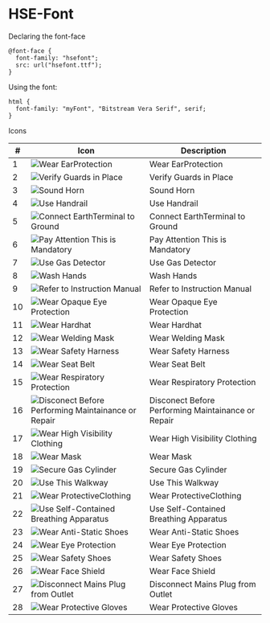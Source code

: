 # HSE-Font

Declaring the font-face

    @font-face {
      font-family: "hsefont";
      src: url("hsefont.ttf");
    }

    

Using the font:

    html {
      font-family: "myFont", "Bitstream Vera Serif", serif;
    }


Icons


| # | Icon | Description |
|--------|--------|--------|
|1| ![Wear EarProtection](hse_svg/file28.svg) | Wear EarProtection | X
|2| ![Verify Guards in Place](hse_svg/file01.svg) | Verify Guards in Place | X
|3| ![Sound Horn](hse_svg/file02.svg) | Sound Horn | X
|4| ![Use Handrail](hse_svg/file03.svg) | Use Handrail | X
|5| ![Connect EarthTerminal to Ground](hse_svg/file04.svg) | Connect EarthTerminal to Ground | X
|6| ![Pay Attention This is Mandatory](hse_svg/file06.svg) | Pay Attention This is Mandatory | X
|7| ![Use Gas Detector](hse_svg/file07.svg) | Use Gas Detector | X
|8| ![Wash Hands](hse_svg/file08.svg) | Wash Hands | X
|9| ![Refer to Instruction Manual](hse_svg/file09.svg) | Refer to Instruction Manual | X
|10| ![Wear Opaque Eye Protection](hse_svg/file10.svg) | Wear Opaque Eye Protection | X
|11| ![Wear Hardhat](hse_svg/file11.svg) | Wear Hardhat | X
|12| ![Wear Welding Mask](hse_svg/file13.svg) | Wear Welding Mask | X
|13| ![Wear Safety Harness](hse_svg/file14.svg) | Wear Safety Harness | X
|14| ![Wear Seat Belt](hse_svg/file15.svg) | Wear Seat Belt | X
|15| ![Wear Respiratory Protection](hse_svg/file16.svg) | Wear Respiratory Protection  |  X
|16| ![Disconect Before Performing Maintainance or Repair](hse_svg/file17.svg) | Disconect Before Performing Maintainance or Repair | X
|17| ![Wear High Visibility Clothing](hse_svg/file18.svg) | Wear High Visibility Clothing  | X
|18| ![Wear Mask](hse_svg/file19.svg) | Wear Mask  | X
|19| ![Secure Gas Cylinder](hse_svg/file20.svg) | Secure Gas Cylinder  |  X
|20| ![Use This Walkway ](hse_svg/file21.svg) | Use This Walkway  | X
|21| ![Wear ProtectiveClothing](hse_svg/file22.svg) | Wear ProtectiveClothing  | X
|22| ![Use Self-Contained Breathing Apparatus](hse_svg/file23.svg) | Use Self-Contained Breathing Apparatus  | X
|23| ![Wear Anti-Static Shoes](hse_svg/file24.svg) | Wear Anti-Static Shoes |  X
|24| ![Wear Eye Protection](hse_svg/file25.svg) | Wear Eye Protection  | X
|25| ![Wear Safety Shoes](hse_svg/file26.svg) | Wear Safety Shoes  | X
|26| ![Wear Face Shield](hse_svg/file27.svg) | Wear Face Shield  | X
|27| ![Disconnect Mains Plug from Outlet](hse_svg/file12.svg) | Disconnect Mains Plug from Outlet | X
|28| ![Wear Protective Gloves](hse_svg/file30.svg) | Wear Protective Gloves | X








